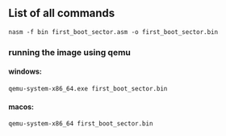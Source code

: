 ## List of all commands
    nasm -f bin first_boot_sector.asm -o first_boot_sector.bin

### running the image using qemu
#### windows:
    qemu-system-x86_64.exe first_boot_sector.bin
#### macos:
    qemu-system-x86_64 first_boot_sector.bin
